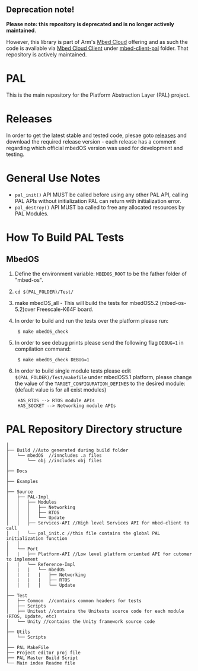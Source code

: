 ## Deprecation note!

**Please note: this repository is deprecated and is no longer actively maintained**.

However, this library is part of Arm's [Mbed Cloud](https://cloud.mbed.com/docs/current) offering and as such the code is available via [Mbed Cloud Client](https://github.com/ARMmbed/mbed-cloud-client) under
[mbed-client-pal](https://github.com/ARMmbed/mbed-cloud-client/tree/master/mbed-client-pal) folder. That repository is actively maintained.

# PAL
This is the main repository for the Platform Abstraction Layer (PAL) project.

# Releases

In order to get the latest stable and tested code, plesae goto [releases](https://github.com/ARMmbed/mbed-client-pal/releases)
and download the required release version - each release has a comment regarding which official mbedOS version was used for 
development and testing.


# General Use Notes

* `pal_init()` API MUST be called before using any other PAL API, calling PAL APIs without 
  initialization PAL can return with initialization error.
* `pal_destroy()` API MUST ba called to free any allocated resources by PAL Modules.


# How To Build PAL Tests
## MbedOS

1. Define the environment variable: `MBEDOS_ROOT` to be the father folder of "mbed-os".
2. `cd $(PAL_FOLDER)/Test/`
3. make mbedOS_all - This will build the tests for mbedOS5.2 (mbed-os-5.2)over Freescale-K64F board.
4. In order to build and run the tests over the platform please run: 

		$ make mbedOS_check

5. In order to see debug prints please send the following flag `DEBUG=1` in compilation command: 

		$ make mbedOS_check DEBUG=1

6. In order to build single module tests please edit `$(PAL_FOLDER)/Test/makefile`
   under mbedOS5.1 platform, please change the value of the `TARGET_CONFIGURATION_DEFINES` to the 
   desired module: (default value is for all exist modules)

		HAS_RTOS --> RTOS module APIs
		HAS_SOCKET --> Networking module APIs
		


# PAL Repository Directory structure
```
│
├── Build //Auto generated during build folder
│   └── mbedOS  //inncludes .a files
│       └── obj //includes obj files
│
├── Docs
│
├── Examples
│
├── Source
│   ├── PAL-Impl
│   │   ├── Modules
│   │   │   ├── Networking
│   │   │   ├── RTOS
│   │   │   └── Update
│   │   ├── Services-API //High level Services API for mbed-client to call
│   │   └── pal_init.c //this file contains the global PAL initialization function
│   │
│   └── Port
│   |   ├── Platform-API //Low level platform oriented API for cutomer to implement
│   |   └── Reference-Impl
│   |   |   └── mbedOS
│   |   |   |	├── Networking
│   |   |   |	├── RTOS
│   |   |   |  	└── Update
│
├── Test
│   ├── Common  //contains common headers for tests
│   ├── Scripts
│   ├── Unitest //contains the Unitests source code for each module (RTOS, Update, etc)
│   └── Unity //contains the Unity framework source code
│
├── Utils
│   └── Scripts
│
├── PAL MakeFile
├── Project editor proj file
├── PAL Master Build Script
└── Main index Readme file

```

